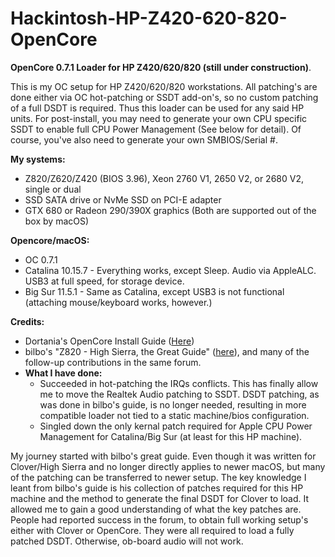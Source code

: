 # Hackintosh-HP-Z420-620-820-OpenCore
**OpenCore 0.7.1 Loader for HP Z420/620/820 (still under construction)**. 

This is my OC setup for HP Z420/620/820 workstations. All patching's are done either via OC hot-patching or SSDT add-on's, so no custom patching of a full DSDT is required. Thus this loader can be used for any said HP units. For post-install, you may need to generate your own CPU specific SSDT to enable full CPU Power Management (See below for detail). Of course, you've also need to generate your own SMBIOS/Serial #.

**My systems:**

- Z820/Z620/Z420 (BIOS 3.96), Xeon 2760 V1, 2650 V2, or 2680 V2, single or dual
- SSD SATA drive or NvMe SSD on PCI-E adapter
- GTX 680 or Radeon 290/390X graphics (Both are supported out of the box by macOS)
  
**Opencore/macOS:**

- OC 0.7.1
- Catalina 10.15.7 - Everything works, except Sleep. Audio via AppleALC. USB3 at full speed, for storage device.
- Big Sur 11.5.1 - Same as Catalina, except USB3 is not functional (attaching mouse/keyboard works, however.)

**Credits:**

- Dortania's OpenCore Install Guide ([Here](https://dortania.github.io/OpenCore-Install-Guide/))
- bilbo's "Z820 - High Sierra, the Great Guide" ([here](https://www.insanelymac.com/forum/topic/335860-guide-2018-z820-high-sierra-the-great-guide-sucess/)), and many of the follow-up contributions in the same forum.
- **What I have done:**
	- Succeeded in hot-patching the IRQs conflicts. This has finally allow me to move the Realtek Audio patching to SSDT. DSDT patching, as was done in bilbo's guide, is no longer needed, resulting in more compatible loader not tied to a static machine/bios configuration.
	- Singled down the only kernal patch required for Apple CPU Power Management for Catalina/Big Sur (at least for this HP machine).
	
My journey started with bilbo's great guide. Even though it was written for Clover/High Sierra and no longer directly applies to newer macOS, but many of the patching can be transferred to newer setup. The key knowledge I leant from bilbo's guide is his collection of patches required for this HP machine and the method to generate the final DSDT for Clover to load. It allowed me to gain a good understanding of what the key patches are. People had reported success in the forum, to obtain full working setup's either with Clover or OpenCore. They were all required to load a fully patched DSDT. Otherwise, ob-board audio will not work. 
